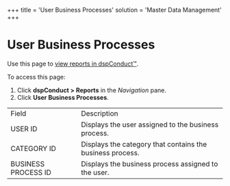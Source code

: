 +++
title = 'User Business Processes'
solution = 'Master Data Management'
+++

# User Business Processes

<div class="use">

Use this page to [view reports in
dspConduct™](../Use_Cases/View_Reports_in_dspConduct).

</div>

To access this page:

1.  Click <span style="font-weight: bold;">dspConduct \>
    </span>**Reports** in the *Navigation* pane.
2.  Click **User Business
Processes**.

|                     |                                                           |
| ------------------- | --------------------------------------------------------- |
| Field               | Description                                               |
| USER ID             | Displays the user assigned to the business process.       |
| CATEGORY ID         | Displays the category that contains the business process. |
| BUSINESS PROCESS ID | Displays the business process assigned to the user.       |

